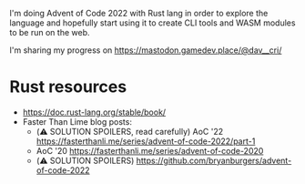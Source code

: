 I'm doing Advent of Code 2022 with Rust lang in order to explore the language and hopefully start using it to create CLI tools and WASM modules to be run on the web.

I'm sharing my progress on https://mastodon.gamedev.place/@dav__cri/

# Rust resources

- https://doc.rust-lang.org/stable/book/
- Faster Than Lime blog posts:
  - (⚠️ SOLUTION SPOILERS, read carefully) AoC '22 https://fasterthanli.me/series/advent-of-code-2022/part-1
  - AoC '20 https://fasterthanli.me/series/advent-of-code-2020
  - (⚠️ SOLUTION SPOILERS) https://github.com/bryanburgers/advent-of-code-2022
